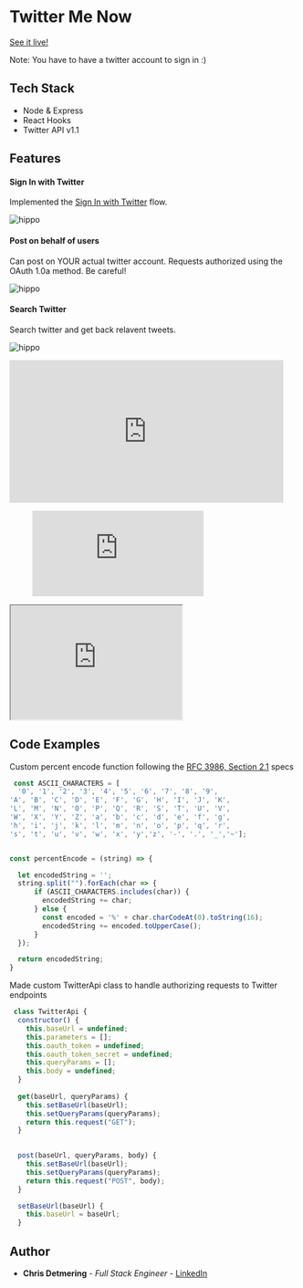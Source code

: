 # Twitter Me Now

[See it live!](https://twitter-me-now.herokuapp.com/)

Note: You have to have a twitter account to sign in :)

## Tech Stack

* Node & Express
* React Hooks
* Twitter API v1.1


  
## Features

#### Sign In with Twitter

Implemented the [Sign In with Twitter](https://developer.twitter.com/en/docs/authentication/guides/log-in-with-twitter) flow.

![hippo](https://media.giphy.com/media/WzkEeAJTQcCeQ1p44z/giphy.gif)

#### Post on behalf of users
Can post on YOUR actual twitter account.
Requests authorized using the OAuth 1.0a method. Be careful!

![hippo](https://media.giphy.com/media/Qy2xgc1DYKRSjXI8wy/giphy.gif)


#### Search Twitter
Search twitter and get back relavent tweets.

![hippo](https://media.giphy.com/media/qnSbLI79r9dvt5EYZe/giphy.gif)

<iframe src="https://giphy.com/embed/qnSbLI79r9dvt5EYZe" width="480" height="250" frameBorder="0"  allowFullScreen></iframe>
  
  
  <figure class="video_container">
  <iframe src="https://www.youtube.com/embed/enMumwvLAug" frameborder="0" allowfullscreen="true"> </iframe>
</figure>
  
  <div>
  <iframe id="inlineFrameExample"
      title="Inline Frame Example"
      width="300"
      height="200"
      src="https://www.openstreetmap.org/export/embed.html?bbox=-0.004017949104309083%2C51.47612752641776%2C0.00030577182769775396%2C51.478569861898606&layer=mapnik">
  </iframe>
</div>
  
  
## Code Examples

Custom percent encode function following the [RFC 3986, Section 2.1](https://datatracker.ietf.org/doc/html/rfc3986#section-2.1) specs


```javascript
 const ASCII_CHARACTERS = [
  '0', '1', '2', '3', '4', '5', '6', '7', '8', '9',
'A', 'B', 'C', 'D', 'E', 'F', 'G', 'H', 'I', 'J', 'K',
'L', 'M', 'N', 'O', 'P', 'Q', 'R', 'S', 'T', 'U', 'V', 
'W', 'X', 'Y', 'Z', 'a', 'b', 'c', 'd', 'e', 'f', 'g', 
'h', 'i', 'j', 'k', 'l', 'm', 'n', 'o', 'p', 'q', 'r', 
's', 't', 'u', 'v', 'w', 'x', 'y','z', '-', '.', '_','~']; 


const percentEncode = (string) => { 

  let encodedString = ''; 
  string.split("").forEach(char => {
      if (ASCII_CHARACTERS.includes(char)) { 
        encodedString += char; 
      } else { 
        const encoded = '%' + char.charCodeAt(0).toString(16); 
        encodedString += encoded.toUpperCase(); 
      }
  });

  return encodedString; 
}
```

Made custom TwitterApi class to handle authorizing requests to Twitter endpoints
```javascript
 class TwitterApi { 
  constructor() { 
    this.baseUrl = undefined;
    this.parameters = [];
    this.oauth_token = undefined;
    this.oauth_token_secret = undefined;
    this.queryParams = []; 
    this.body = undefined; 
  }
  
  get(baseUrl, queryParams) { 
    this.setBaseUrl(baseUrl);
    this.setQueryParams(queryParams); 
    return this.request("GET"); 
  }

  
  post(baseUrl, queryParams, body) { 
    this.setBaseUrl(baseUrl);
    this.setQueryParams(queryParams); 
    return this.request("POST", body); 
  }

  setBaseUrl(baseUrl) { 
    this.baseUrl = baseUrl; 
  }
```


## Author

* **Chris Detmering** - *Full Stack Engineer* -  [LinkedIn](https://www.linkedin.com/in/chris-detmering-1b8b9851/)
